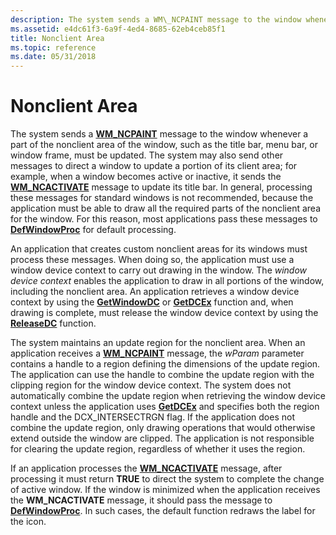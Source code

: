 ```yaml
---
description: The system sends a WM\_NCPAINT message to the window whenever a part of the nonclient area of the window, such as the title bar, menu bar, or window frame, must be updated.
ms.assetid: e4dc61f3-6a9f-4ed4-8685-62eb4ceb85f1
title: Nonclient Area
ms.topic: reference
ms.date: 05/31/2018
---
```


# Nonclient Area

The system sends a [**WM\_NCPAINT**](wm-ncpaint.md) message to the window whenever a part of the nonclient area of the window, such as the title bar, menu bar, or window frame, must be updated. The system may also send other messages to direct a window to update a portion of its client area; for example, when a window becomes active or inactive, it sends the [**WM\_NCACTIVATE**](../winmsg/wm-ncactivate.md) message to update its title bar. In general, processing these messages for standard windows is not recommended, because the application must be able to draw all the required parts of the nonclient area for the window. For this reason, most applications pass these messages to [**DefWindowProc**](/windows/desktop/api/winuser/nf-winuser-defwindowproca) for default processing.

An application that creates custom nonclient areas for its windows must process these messages. When doing so, the application must use a window device context to carry out drawing in the window. The *window device context* enables the application to draw in all portions of the window, including the nonclient area. An application retrieves a window device context by using the [**GetWindowDC**](/windows/desktop/api/Winuser/nf-winuser-getwindowdc) or [**GetDCEx**](/windows/desktop/api/Winuser/nf-winuser-getdcex) function and, when drawing is complete, must release the window device context by using the [**ReleaseDC**](/windows/desktop/api/Winuser/nf-winuser-releasedc) function.

The system maintains an update region for the nonclient area. When an application receives a [**WM\_NCPAINT**](wm-ncpaint.md) message, the *wParam* parameter contains a handle to a region defining the dimensions of the update region. The application can use the handle to combine the update region with the clipping region for the window device context. The system does not automatically combine the update region when retrieving the window device context unless the application uses [**GetDCEx**](/windows/desktop/api/Winuser/nf-winuser-getdcex) and specifies both the region handle and the DCX\_INTERSECTRGN flag. If the application does not combine the update region, only drawing operations that would otherwise extend outside the window are clipped. The application is not responsible for clearing the update region, regardless of whether it uses the region.

If an application processes the [**WM\_NCACTIVATE**](../winmsg/wm-ncactivate.md) message, after processing it must return **TRUE** to direct the system to complete the change of active window. If the window is minimized when the application receives the **WM\_NCACTIVATE** message, it should pass the message to [**DefWindowProc**](/windows/desktop/api/winuser/nf-winuser-defwindowproca). In such cases, the default function redraws the label for the icon.

 

 
